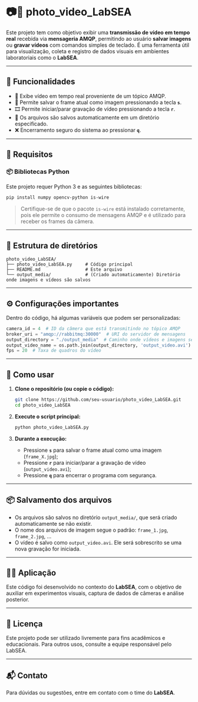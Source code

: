 
# 📷🎥 photo_video_LabSEA

Este projeto tem como objetivo exibir uma **transmissão de vídeo em tempo real** recebida via **mensageria AMQP**, permitindo ao usuário **salvar imagens** ou **gravar vídeos** com comandos simples de teclado. É uma ferramenta útil para visualização, coleta e registro de dados visuais em ambientes laboratoriais como o **LabSEA**.

---

## 📌 Funcionalidades

- 🔁 Exibe vídeo em tempo real proveniente de um tópico AMQP.
- 📸 Permite salvar o frame atual como imagem pressionando a tecla **`s`**.
- 🎞️ Permite iniciar/parar gravação de vídeo pressionando a tecla **`r`**.
- 💾 Os arquivos são salvos automaticamente em um diretório especificado.
- ❌ Encerramento seguro do sistema ao pressionar **`q`**.

---

## 🧰 Requisitos

### 📦 Bibliotecas Python

Este projeto requer Python 3 e as seguintes bibliotecas:

```bash
pip install numpy opencv-python is-wire
```

> Certifique-se de que o pacote `is-wire` está instalado corretamente, pois ele permite o consumo de mensagens AMQP e é utilizado para receber os frames da câmera.

---

## 📂 Estrutura de diretórios

```
photo_video_LabSEA/
├── photo_video_LabSEA.py     # Código principal
├── README.md                 # Este arquivo
└── output_media/             # (Criado automaticamente) Diretório onde imagens e vídeos são salvos
```

---

## ⚙️ Configurações importantes

Dentro do código, há algumas variáveis que podem ser personalizadas:

```python
camera_id = 4  # ID da câmera que está transmitindo no tópico AMQP
broker_uri = "amqp://rabbitmq:30000"  # URI do servidor de mensagens
output_directory = "./output_media"  # Caminho onde vídeos e imagens serão salvos
output_video_name = os.path.join(output_directory, 'output_video.avi')  # Nome do arquivo de vídeo
fps = 20  # Taxa de quadros do vídeo
```

---

## 🚀 Como usar

1. **Clone o repositório (ou copie o código):**
   ```bash
   git clone https://github.com/seu-usuario/photo_video_LabSEA.git
   cd photo_video_LabSEA
   ```

2. **Execute o script principal:**
   ```bash
   python photo_video_LabSEA.py
   ```

3. **Durante a execução:**
   - Pressione **`s`** para salvar o frame atual como uma imagem (`frame_X.jpg`);
   - Pressione **`r`** para iniciar/parar a gravação de vídeo (`output_video.avi`);
   - Pressione **`q`** para encerrar o programa com segurança.

---

## 📦 Salvamento dos arquivos

- Os arquivos são salvos no diretório `output_media/`, que será criado automaticamente se não existir.
- O nome dos arquivos de imagem segue o padrão: `frame_1.jpg`, `frame_2.jpg`, ...
- O vídeo é salvo como `output_video.avi`. Ele será sobrescrito se uma nova gravação for iniciada.

---

## 👨‍🔬 Aplicação

Este código foi desenvolvido no contexto do **LabSEA**, com o objetivo de auxiliar em experimentos visuais, captura de dados de câmeras e análise posterior.

---

## 📃 Licença

Este projeto pode ser utilizado livremente para fins acadêmicos e educacionais. Para outros usos, consulte a equipe responsável pelo LabSEA.

---

## 📬 Contato

Para dúvidas ou sugestões, entre em contato com o time do **LabSEA**.
